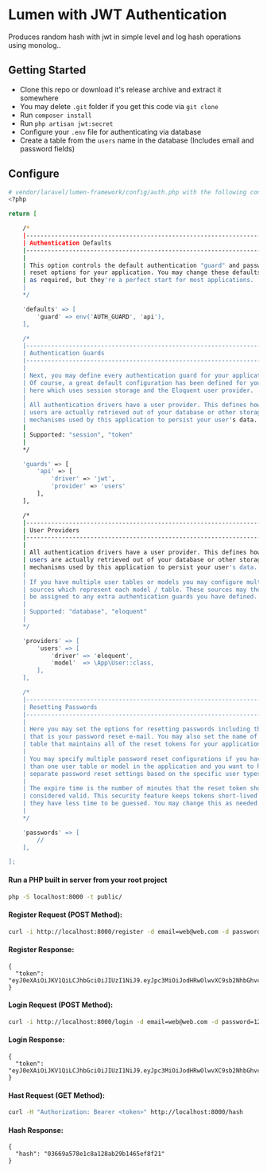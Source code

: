 # Lumen with JWT Authentication

Produces random hash with jwt in simple level and log hash operations using monolog..

## Getting Started

- Clone this repo or download it's release archive and extract it somewhere
- You may delete `.git` folder if you get this code via `git clone`
- Run `composer install`
- Run `php artisan jwt:secret`
- Configure your `.env` file for authenticating via database
- Create a table from the `users` name in the database (Includes email and password fields)

## Configure

```sh
# vendor/laravel/lumen-framework/config/auth.php with the following contents
<?php

return [

    /*
    |--------------------------------------------------------------------------
    | Authentication Defaults
    |--------------------------------------------------------------------------
    |
    | This option controls the default authentication "guard" and password
    | reset options for your application. You may change these defaults
    | as required, but they're a perfect start for most applications.
    |
    */

    'defaults' => [
        'guard' => env('AUTH_GUARD', 'api'),
    ],

    /*
    |--------------------------------------------------------------------------
    | Authentication Guards
    |--------------------------------------------------------------------------
    |
    | Next, you may define every authentication guard for your application.
    | Of course, a great default configuration has been defined for you
    | here which uses session storage and the Eloquent user provider.
    |
    | All authentication drivers have a user provider. This defines how the
    | users are actually retrieved out of your database or other storage
    | mechanisms used by this application to persist your user's data.
    |
    | Supported: "session", "token"
    |
    */

    'guards' => [
        'api' => [
            'driver' => 'jwt',
            'provider' => 'users'
        ],
    ],

    /*
    |--------------------------------------------------------------------------
    | User Providers
    |--------------------------------------------------------------------------
    |
    | All authentication drivers have a user provider. This defines how the
    | users are actually retrieved out of your database or other storage
    | mechanisms used by this application to persist your user's data.
    |
    | If you have multiple user tables or models you may configure multiple
    | sources which represent each model / table. These sources may then
    | be assigned to any extra authentication guards you have defined.
    |
    | Supported: "database", "eloquent"
    |
    */

    'providers' => [
        'users' => [
            'driver' => 'eloquent',
            'model'  => \App\User::class,
        ],
    ],

    /*
    |--------------------------------------------------------------------------
    | Resetting Passwords
    |--------------------------------------------------------------------------
    |
    | Here you may set the options for resetting passwords including the view
    | that is your password reset e-mail. You may also set the name of the
    | table that maintains all of the reset tokens for your application.
    |
    | You may specify multiple password reset configurations if you have more
    | than one user table or model in the application and you want to have
    | separate password reset settings based on the specific user types.
    |
    | The expire time is the number of minutes that the reset token should be
    | considered valid. This security feature keeps tokens short-lived so
    | they have less time to be guessed. You may change this as needed.
    |
    */

    'passwords' => [
        //
    ],

];
```

#### Run a PHP built in server from your root project

```sh
php -S localhost:8000 -t public/
```

#### Register Request (POST Method):

```sh
curl -i http://localhost:8000/register -d email=web@web.com -d password=123
```

#### Register Response:

```
{
  "token": "eyJ0eXAiOiJKV1QiLCJhbGciOiJIUzI1NiJ9.eyJpc3MiOiJodHRwOlwvXC9sb2NhbGhvc3Q6ODAwMFwvbG9naW4iLCJpYXQiOjE1NTc2NzA3NTMsImV4cCI6MTU1NzY3NDM1MywibmJmIjoxNTU3NjcwNzUzLCJqdGkiOiJSNnNnWmF6TGZCZjdYREhWIiwic3ViIjoxNSwicHJ2IjoiODdlMGFmMWVmOWZkMTU4MTJmZGVjOTcxNTNhMTRlMGIwNDc1NDZhYSJ9.GHygZdoPweMeuvz6AdpCmRIdjdmj1hSEJVZUAGzPalE"
}
```

#### Login Request (POST Method):

```sh
curl -i http://localhost:8000/login -d email=web@web.com -d password=123
```

#### Login Response:

```
{
  "token": "eyJ0eXAiOiJKV1QiLCJhbGciOiJIUzI1NiJ9.eyJpc3MiOiJodHRwOlwvXC9sb2NhbGhvc3Q6ODAwMFwvbG9naW4iLCJpYXQiOjE1NTc2NzA3NTMsImV4cCI6MTU1NzY3NDM1MywibmJmIjoxNTU3NjcwNzUzLCJqdGkiOiJSNnNnWmF6TGZCZjdYREhWIiwic3ViIjoxNSwicHJ2IjoiODdlMGFmMWVmOWZkMTU4MTJmZGVjOTcxNTNhMTRlMGIwNDc1NDZhYSJ9.GHygZdoPweMeuvz6AdpCmRIdjdmj1hSEJVZUAGzPalE"
}
```

#### Hast Request (GET Method):

```sh
curl -H "Authorization: Bearer <token>" http://localhost:8000/hash
```

#### Hash Response:

```
{
  "hash": "03669a578e1c8a128ab29b1465ef8f21"
}
```